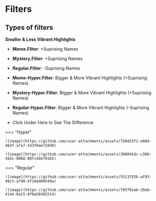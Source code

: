 
# Filters

## Types of filters
**Smaller & Less Vibrant Highlights**
-   **Meme.Filter**: +Suprising Names
-   **Mystery.Filter**: +Suprising Names
-   **Regular.Filter**: -Suprising Names

-   **Meme-Hyper.Filter**: Bigger & More Vibrant Highlights (+Suprising Names)
-   **Mystery-Hyper.Filter**: Bigger & More Vibrant Highlights (+Suprising Names)
-   **Regular-Hyper.Filter**: Bigger & More Vibrant Highlights (-Suprising Names)

-   Click Under Here to See The Difference

=== "Hyper"

    ![image](https://github.com/user-attachments/assets/750d23f1-e604-463f-afa7-543f0ae72dd9)
    
    ![image](https://github.com/user-attachments/assets/308041dc-c360-443c-8068-80fcd4e791b5)

=== "Regular"

    ![image](https://github.com/user-attachments/assets/5513755b-af93-40c5-afd0-df166409549a)

    ![image](https://github.com/user-attachments/assets/f95761ab-29ab-414e-9a15-0f0a50382514)
    
